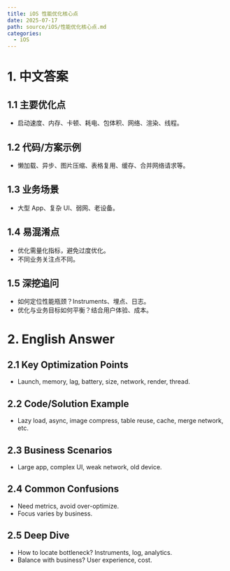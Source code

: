 ```yaml
---
title: iOS 性能优化核心点
date: 2025-07-17
path: source/iOS/性能优化核心点.md
categories:
  - iOS
---
```


# 1. 中文答案

## 1.1 主要优化点
- 启动速度、内存、卡顿、耗电、包体积、网络、渲染、线程。

## 1.2 代码/方案示例
- 懒加载、异步、图片压缩、表格复用、缓存、合并网络请求等。

## 1.3 业务场景
- 大型 App、复杂 UI、弱网、老设备。

## 1.4 易混淆点
- 优化需量化指标，避免过度优化。
- 不同业务关注点不同。

## 1.5 深挖追问
- 如何定位性能瓶颈？Instruments、埋点、日志。
- 优化与业务目标如何平衡？结合用户体验、成本。

# 2. English Answer

## 2.1 Key Optimization Points
- Launch, memory, lag, battery, size, network, render, thread.

## 2.2 Code/Solution Example
- Lazy load, async, image compress, table reuse, cache, merge network, etc.

## 2.3 Business Scenarios
- Large app, complex UI, weak network, old device.

## 2.4 Common Confusions
- Need metrics, avoid over-optimize.
- Focus varies by business.

## 2.5 Deep Dive
- How to locate bottleneck? Instruments, log, analytics.
- Balance with business? User experience, cost.
